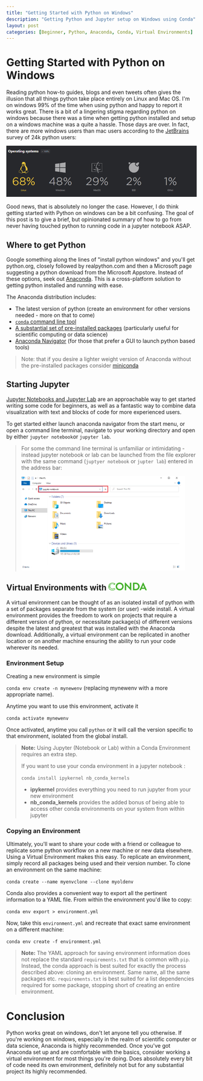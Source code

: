 ```yaml
---
title: "Getting Started with Python on Windows"
description: "Getting Python and Jupyter setup on Windows using Conda"
layout: post
categories: [Beginner, Python, Anaconda, Conda, Virtual Environments]
---
```



# Getting Started with Python on Windows

Reading python how-to guides, blogs and even tweets often gives the illusion that all things python take place entirely on Linux and Mac OS.  I'm on windows 99% of the time when using python and happy to report it works great. There is a bit of a lingering stigma regarding python on windows because there was a time when getting python installed and setup on a windows machine was a quite a hassle. Those days are over. In fact, there are more windows users than mac users according to the [JetBrains](https://www.jetbrains.com/2019) survey of 24k python users:

![image](/images/python_platform.png)



Good news, that is absolutely no longer the case. However, I do think getting started with Python on windows can be a bit confusing. The goal of this post is to give a brief, but opinionated summary of how to go from never having touched python to running code in a jupyter notebook ASAP.

## Where to get Python

Google something along the lines of "install python windows" and you'll get python.org, closely followed by realpython.com and then a Microsoft page suggesting a python download from the Microsoft Appstore. Instead of these options, seek out [Anaconda](https://www.anaconda.com/products/individual). This is a cross-platform solution to getting python installed and running with ease.

The Anaconda distribution includes:

* The latest version of python (create an environment for other versions needed - more on that to come)
* [`conda` command line tool](https://docs.conda.io/projects/conda/en/latest/index.html)
* [A substantial set of pre-installed packages](https://docs.anaconda.com/anaconda/packages/py3.8_win-64/) (particularly useful for scientific computing or data science)
* [Anaconda Navigator](https://docs.anaconda.com/anaconda/navigator/) (for those that prefer a GUI to launch python based tools)

> Note: that if you desire a lighter weight version of Anaconda without the pre-installed packages consider [miniconda](https://docs.conda.io/en/latest/miniconda.html)

## Starting Jupyter

[Jupyter Notebooks and Jupyter Lab](https://jupyter.org/) are an approachable way to get started writing some code for beginners, as well as a fantastic way to combine data visualization with text and blocks of code for more experienced users.

To get started either launch anaconda navigator from the start menu, or open a command line terminal, navigate to your working directory and open by either `jupyter notebook`or `jupyter lab`.

> For some the command line terminal is unfamiliar or intimidating - instead jupyter notebook or lab can be launched from the file explorer with the same command (`juptyer notebook` or `jupter lab`) entered in the address bar:
>
> <img src="/images/explorer.png" alt="image" style="zoom:50%;" />
>
> 



## Virtual Environments with <img src="/images/1280px-Conda_logo.svg.png" alt="image" style="zoom:10%;" />

A virtual environment can be thought of as an isolated install of python with a set of packages separate from the system (or user) -wide install. A virtual environment provides the freedom to work on projects that require a different version of python, or necessitate package(s) of different versions despite the latest and greatest that was installed with the Anaconda download. Additionally, a virtual environment can be replicated in another location or on another machine ensuring the ability to run your code wherever its needed.

### Environment Setup

Creating a new environment is simple

```conda env create -n mynewenv``` (replacing mynewenv with a more appropriate name).

Anytime you want to use this environment, activate it

```conda activate mynewenv```

Once activated, anytime you call `python` or it will call the version specific to that environment, isolated from the global install. 

> **Note:** Using Jupyter (Notebook or Lab) within a Conda Environment requires an extra step.
>
> If you want to use your conda environment in a jupyter notebook :
>
> `conda install ipykernel nb_conda_kernels`	
>
> * **ipykernel** provides everything you need to run jupyter from your new environment
> * **nb_conda_kernels** provides the added bonus of being able to access other conda environments on your system from within jupyter

### Copying an Environment

Ultimately,  you'll want to share your code with a friend or colleague to replicate some python workflow on a new machine or new data elsewhere. Using a Virtual Environment makes this easy. To replicate an environment, simply record all packages being used and their version number.  To clone an environment on the same machine:

`conda create --name myenvclone --clone myoldenv`

Conda also provides a convenient way to export all the pertinent information to a YAML file. From within the environment you'd like to copy:

`conda env export > environment.yml` 

Now, take this `environment.yml` and recreate that exact same environment on a different machine:

`conda env create -f environment.yml`

> **Note:** The YAML approach for saving environment information does not replace the standard `requirements.txt` that is common with `pip`. Instead, the conda approach is best suited for exactly the process described above: cloning an environment. Same name, all the same packages etc. `requirements.txt` is best suited for a list dependencies required for some package, stopping short of creating an entire environment.



# Conclusion

Python works great on windows, don't let anyone tell you otherwise. If you're working on windows, especially in the realm of scientific computer or data science, Anaconda is highly recommended. Once you've got Anaconda set up and are comfortable with the basics, consider working a virtual environment for most things you're doing. Does absolutely every bit of code need its own environment, definitely not but for any substantial project its highly recommended.